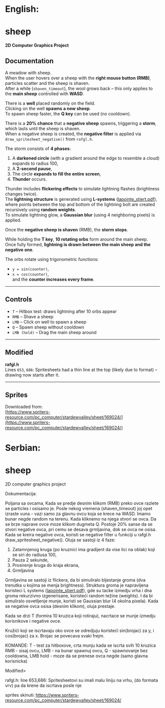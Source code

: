 # English:

# sheep  
**2D Computer Graphics Project**

## Documentation

A meadow with sheep.  
When the user hovers over a sheep with the **right mouse button (RMB)**, particles scatter and the sheep is shaven.  
After a while (`shaven_timeout`), the wool grows back – this only applies to the **main sheep** controlled with **WASD**.

There is a **well** placed randomly on the field.  
Clicking on the well **spawns a new sheep**.  
To spawn sheep faster, the **Q key** can be used (no cooldown).

There is a **20% chance** that a **negative sheep** spawns, triggering a **storm**, which lasts until the sheep is shaven.  
When a negative sheep is created, the **negative filter** is applied via `draw_spritesheet_negative()` from `rafgl.h`.

The storm consists of **4 phases**:
1. A **darkened circle** (with a gradient around the edge to resemble a cloud) expands to radius 100,  
2. A **2-second pause**,  
3. The circle **expands to fill the entire screen**,  
4. **Thunder** occurs.

Thunder includes **flickering effects** to simulate lightning flashes (brightness changes twice).  
The **lightning structure** is generated using **L-systems** ([lapointe_stiert.pdf](https://www.cs.rpi.edu/~cutler/classes/advancedgraphics/S09/final_projects/lapointe_stiert.pdf)), where points between the top and bottom of the lightning bolt are created recursively using **random weights**.  
To simulate lightning glow, a **Gaussian blur** (using 4 neighboring pixels) is applied.

Once the **negative sheep is shaven** (RMB), the **storm stops**.

While holding the **T key**, **10 rotating orbs** form around the main sheep.  
Once fully formed, **lightning is drawn between the main sheep and the negative one**.

The orbs rotate using trigonometric functions:  
- `y = sin(counter)`,  
- `x = cos(counter)`,  
and the **counter increases every frame**.

---

## Controls

- `T` – Hitbox test: draws lightning after 10 orbs appear  
- `RMB` – Shave a sheep  
- `LMB` – Click on well to spawn a sheep  
- `Q` – Spawn sheep without cooldown  
- `LMB (hold)` – Drag the main sheep around

---

## Modified

**rafgl.h**  
Lines `653`, `686`: Spritesheets had a thin line at the top (likely due to format) – drawing now starts after it.

---

## Sprites

Downloaded from:  
[https://www.spriters-resource.com/pc_computer/stardewvalley/sheet/169024/](https://www.spriters-resource.com/pc_computer/stardewvalley/sheet/169024/)



# Serbian:

# sheep
2D computer graphics project

Dokumentacija:

Poljana sa ovcama,
Kada se predje desnim klikom (RMB) preko ovce razlete se particles i osisamo je.
Posle nekog vremena (shaven_timeout) joj opet izraste vuna - vazi samo za glavnu ovcu koja se krece na WASD.
Imamo bunar negde random na terenu. Kada kliknemo na njega stvori se ovca.
Da se brze naprave ovce moze klikom dugmeta Q.
Postoje 20% sanse da se stvori negative ovca, pri cemu se desava grmljavina, dok se ovca ne osisa.
Kada se kreira negative ovca, koristi se negative filter u funkciji u rafgl.h draw_spritesheet_negative().
Oluja se sastoji iz 4 faze:
1. Zatamnjenog kruga (po kruznici ima gradijent da vise lici na oblak) koji se siri do radiusa 100,
2. Pauza 2 sekunde,
3. Prosirenje kruga do kraja ekrana,
4. Grmljavina

Grmljavina se sastoji iz flickera, da bi simuliralo bljestanje groma (dva trenutka u kojima se menja brightness).
Struktura groma je napravljena koristeci L systems ([lapointe_stiert.pdf](https://www.cs.rpi.edu/~cutler/classes/advancedgraphics/S09/final_projects/lapointe_stiert.pdf)), gde su tacke izmedju vrha i dna groma rekurzivno izgenerisane,
koristeći random težine (weights). I da bi simuliralo osvetljenje munje, koristi se Gaussian blur (4 okolna pixela).
Kada se negative ovca osisa (desnim klikom), oluja prestaje.

Kada se drzi T (formira 10 kruzica koji rotiraju),
nacrtace se munje izmedju korisnikove i negative ovce.

Kružići koji se iscrtavaju oko ovce se odredjuju koristeći sin(brojac) za y,
i cos(brojac) za x. Brojac se povecava svaki frejm.

KOMANDE:
T - test za hitboxove, crta munju kada se iscrta svih 10 kruzica
RMB - sisaj ovcu,
LMB - na bunar spawnuj ovcu,
Q - spawnovanje bez cooldowna,
LMB hold - moze da se prenese ovca negde (samo glavna korisnicka)


Modified>

rafgl.h:
line 653,686: Spritesheetovi su imali malu liniju na vrhu, (do formata vrv) pa da krene da iscrtava posle nje

sprites skinuti:
https://www.spriters-resource.com/pc_computer/stardewvalley/sheet/169024/
